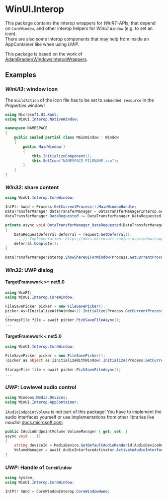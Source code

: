 # WinUI.Interop
This package contains the interop wrappers for *WinRT*-APIs, that depend on `CoreWindow`, and other interop helpers for *WinUI* `Window` (e.g. to set an icon).   
There are also some interop components that may help from inside an AppContainer like when using *UWP*.   
   
This package is based on the work of [AdamBraden/WindowsInteropWrappers](https://github.com/AdamBraden/WindowsInteropWrappers).

## Examples
### *WinUI3*: window icon
The `BuildAction` of the icon file has to be set to `Embedded resource` in the *Properties* window!
```csharp
using Microsoft.UI.Xaml;
using WinUI.Interop.NativeWindow;

namespace NAMESPACE
{
    public sealed partial class MainWindow : Window
    {
        public MainWindow()
        {
            this.InitializeComponent();
            this.SetIcon("NAMESPACE.FILENAME.ico");
        }
    }
}
```

### *Win32*: share content
```csharp
using WinUI.Interop.CoreWindow;
```
```csharp
IntPtr hwnd = Process.GetCurrentProcess().MainWindowHandle;
DataTransferManager dataTransferManager = DataTransferManagerInterop.GetForWindow(hwnd);
dataTransferManager.DataRequested += DataTransferManager_DataRequested;
```
```csharp
private async void DataTransferManager_DataRequested(DataTransferManager sender, DataRequestedEventArgs args)
{
    DataRequestDeferral deferral = request.GetDeferral();
    ... // Implementation: https://docs.microsoft.com/en-us/windows/uwp/app-to-app/share-data
    deferral.Complete();
}
```
```csharp
DataTransferManagerInterop.ShowShareUIForWindow(Process.GetCurrentProcess().MainWindowHandle);
```

### *Win32*: UWP dialog
#### TargetFramework >= net5.0
```csharp
using WinRT;
using WinUI.Interop.CoreWindow;
```
```csharp
FileSavePicker picker = new FileSavePicker();
picker.As<IInitializeWithWindow>().Initialize(Process.GetCurrentProcess().MainWindowHandle);
...
StorageFile file = await picker.PickSaveFileAsync();
...
```
#### TargetFramework < net5.0
```csharp
using WinUI.Interop.CoreWindow;
```
```csharp
FileSavePicker picker = new FileSavePicker();
(picker as object as IInitializeWithWindow).Initialize(Process.GetCurrentProcess().MainWindowHandle);
...
StorageFile file = await picker.PickSaveFileAsync();
...
```

### *UWP*: Lowlevel audio control
```csharp
using Windows.Media.Devices;
using WinUI.Interop.AppContainer;
```
`IAudioEndpointVolume` is not part of this package! You have to implement the audio Interfaces yourself or use implementations from other libraries like *naudio*! [docs.microsoft.com](https://docs.microsoft.com/en-us/windows/win32/api/_coreaudio/)
```csharp
public IAudioEndpointVolume VolumeManager { get; set; }
async void ...()
{
    string deviceId = MediaDevice.GetDefaultAudioRenderId(AudioDeviceRole.Default);
    VolumeManager = await AudioInterfaceActivator.ActivateAudioInterfaceAsync<IAudioEndpointVolume>(deviceId);
}
```

### *UWP*: Handle of `CoreWindow`
```csharp
using System;
using WinUI.Interop.CoreWindow;
```
```csharp
IntPtr hWnd = CoreWindowInterop.CoreWindowHwnd;
```
